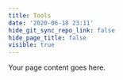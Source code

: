 ```yaml
---
title: Tools
date: '2020-06-18 23:11'
hide_git_sync_repo_link: false
hide_page_title: false
visible: true
---
```


Your page content goes here.